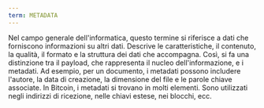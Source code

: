 ```yaml
---
term: METADATA
---
```


Nel campo generale dell'informatica, questo termine si riferisce a dati che forniscono informazioni su altri dati. Descrive le caratteristiche, il contenuto, la qualità, il formato e la struttura dei dati che accompagna. Così, si fa una distinzione tra il payload, che rappresenta il nucleo dell'informazione, e i metadati. Ad esempio, per un documento, i metadati possono includere l'autore, la data di creazione, la dimensione del file e le parole chiave associate. In Bitcoin, i metadati si trovano in molti elementi. Sono utilizzati negli indirizzi di ricezione, nelle chiavi estese, nei blocchi, ecc.